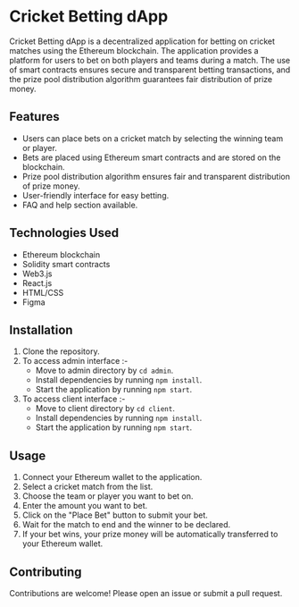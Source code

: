 
# Cricket Betting dApp

Cricket Betting dApp is a decentralized application for betting on cricket matches using the Ethereum blockchain. The application provides a platform for users to bet on both players and teams during a match. The use of smart contracts ensures secure and transparent betting transactions, and the prize pool distribution algorithm guarantees fair distribution of prize money.

## Features
- Users can place bets on a cricket match by selecting the winning team or player.
- Bets are placed using Ethereum smart contracts and are stored on the blockchain.
- Prize pool distribution algorithm ensures fair and transparent distribution of prize money.
- User-friendly interface for easy betting.
- FAQ and help section available.

## Technologies Used
- Ethereum blockchain
- Solidity smart contracts
- Web3.js
- React.js
- HTML/CSS
- Figma

## Installation
1. Clone the repository.
2. To access admin interface :-
   - Move to admin directory by `cd admin`.
   - Install dependencies by running `npm install`.
   - Start the application by running `npm start`.
3. To access client interface :-
   - Move to client directory by `cd client`.
   - Install dependencies by running `npm install`.
   - Start the application by running `npm start`.

## Usage
1. Connect your Ethereum wallet to the application.
2. Select a cricket match from the list.
3. Choose the team or player you want to bet on.
4. Enter the amount you want to bet.
5. Click on the "Place Bet" button to submit your bet.
6. Wait for the match to end and the winner to be declared.
7. If your bet wins, your prize money will be automatically transferred to your Ethereum wallet.

## Contributing
Contributions are welcome! Please open an issue or submit a pull request.
